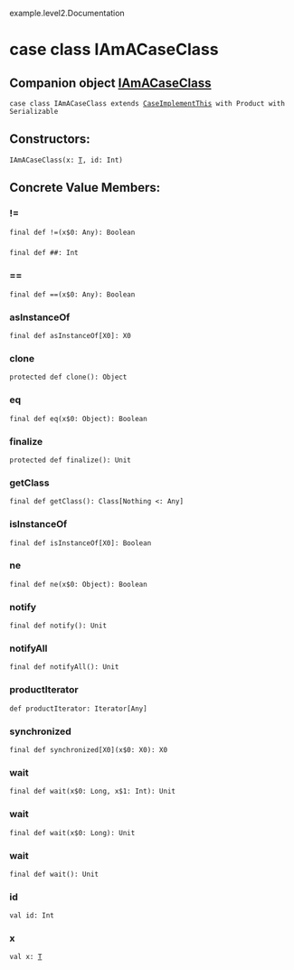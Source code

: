 example.level2.Documentation
# case class IAmACaseClass

## Companion object <a href="./IAmACaseClass$.md">IAmACaseClass</a>

<pre><code class="language-scala" >case class IAmACaseClass extends <a href="./CaseImplementThis.md">CaseImplementThis</a> with Product with Serializable</pre></code>
## Constructors:
<pre><code class="language-scala" >IAmACaseClass(x: <a href="#T">T</a>, id: Int)</pre></code>

## Concrete Value Members:
### !=
<pre><code class="language-scala" >final def !=(x$0: Any): Boolean</pre></code>

### ##
<pre><code class="language-scala" >final def ##: Int</pre></code>

### ==
<pre><code class="language-scala" >final def ==(x$0: Any): Boolean</pre></code>

### asInstanceOf
<pre><code class="language-scala" >final def asInstanceOf[X0]: X0</pre></code>

### clone
<pre><code class="language-scala" >protected def clone(): Object</pre></code>

### eq
<pre><code class="language-scala" >final def eq(x$0: Object): Boolean</pre></code>

### finalize
<pre><code class="language-scala" >protected def finalize(): Unit</pre></code>

### getClass
<pre><code class="language-scala" >final def getClass(): Class[Nothing <: Any]</pre></code>

### isInstanceOf
<pre><code class="language-scala" >final def isInstanceOf[X0]: Boolean</pre></code>

### ne
<pre><code class="language-scala" >final def ne(x$0: Object): Boolean</pre></code>

### notify
<pre><code class="language-scala" >final def notify(): Unit</pre></code>

### notifyAll
<pre><code class="language-scala" >final def notifyAll(): Unit</pre></code>

### productIterator
<pre><code class="language-scala" >def productIterator: Iterator[Any]</pre></code>

### synchronized
<pre><code class="language-scala" >final def synchronized[X0](x$0: X0): X0</pre></code>

### wait
<pre><code class="language-scala" >final def wait(x$0: Long, x$1: Int): Unit</pre></code>

### wait
<pre><code class="language-scala" >final def wait(x$0: Long): Unit</pre></code>

### wait
<pre><code class="language-scala" >final def wait(): Unit</pre></code>

### id
<pre><code class="language-scala" >val id: Int</pre></code>

### x
<pre><code class="language-scala" >val x: <a href="#T">T</a></pre></code>

